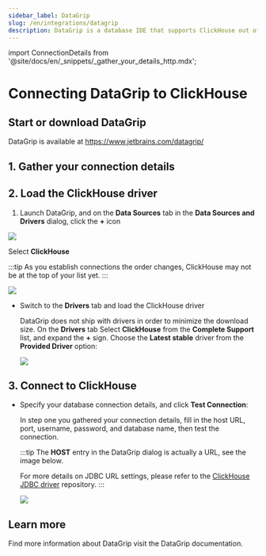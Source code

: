 ```yaml
---
sidebar_label: DataGrip
slug: /en/integrations/datagrip
description: DataGrip is a database IDE that supports ClickHouse out of the box.
---
```

import ConnectionDetails from '@site/docs/en/_snippets/_gather_your_details_http.mdx';

# Connecting DataGrip to ClickHouse

## Start or download DataGrip

DataGrip is available at https://www.jetbrains.com/datagrip/

## 1. Gather your connection details
<ConnectionDetails />

## 2. Load the ClickHouse driver

1. Launch DataGrip, and on the **Data Sources** tab in the **Data Sources and Drivers** dialog, click the **+** icon

  ![](@site/docs/en/integrations/sql-clients/images/datagrip-5.png)

  Select **ClickHouse**

  :::tip
  As you establish connections the order changes, ClickHouse may not be at the top of your list yet.
  :::

  ![](@site/docs/en/integrations/sql-clients/images/datagrip-6.png)

- Switch to the **Drivers** tab and load the ClickHouse driver

  DataGrip does not ship with drivers in order to minimize the download size.  On the **Drivers** tab
  Select **ClickHouse** from the **Complete Support** list, and expand the **+** sign.  Choose the **Latest stable** driver from the **Provided Driver** option:

  ![](@site/docs/en/integrations/sql-clients/images/datagrip-1.png)

## 3. Connect to ClickHouse

- Specify your database connection details, and click **Test Connection**:

  In step one you gathered your connection details, fill in the host URL, port, username, password, and database name, then test the connection.

  :::tip
  The **HOST** entry in the DataGrip dialog is actually a URL, see the image below.

  For more details on JDBC URL settings, please refer to the [ClickHouse JDBC driver](https://github.com/ClickHouse/clickhouse-java) repository.
  :::

  ![](@site/docs/en/integrations/sql-clients/images/datagrip-7.png)

## Learn more

Find more information about DataGrip visit the DataGrip documentation.
